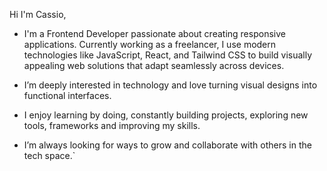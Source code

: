 Hi I'm Cassio, 

- I'm a Frontend Developer passionate about creating responsive applications. Currently working as a freelancer, I use modern technologies like JavaScript, React, and Tailwind CSS to build visually appealing web solutions that adapt seamlessly across devices.

 - I’m deeply interested in technology and love turning visual designs into functional interfaces. 

- I enjoy learning by doing, constantly building projects, exploring new tools, frameworks and improving my skills.

-  I’m always looking for ways to grow and collaborate with others in the tech space.`
  


<!---
Cassio-Sales/Cassio-Sales is a ✨ special ✨ repository because its `README.md` (this file) appears on your GitHub profile.
You can click the Preview link to take a look at your changes.
--->
